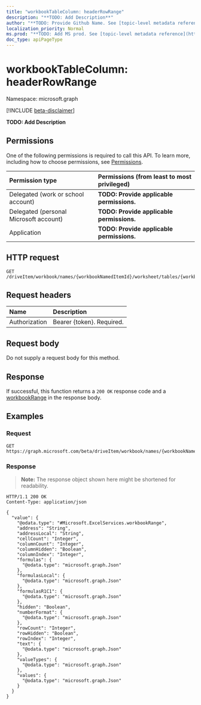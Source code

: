 ```yaml
---
title: "workbookTableColumn: headerRowRange"
description: "**TODO: Add Description**"
author: "**TODO: Provide Github Name. See [topic-level metadata reference](https://msgo.azurewebsites.net/add/document/guidelines/metadata.html#topic-level-metadata)**"
localization_priority: Normal
ms.prod: "**TODO: Add MS prod. See [topic-level metadata reference](https://msgo.azurewebsites.net/add/document/guidelines/metadata.html#topic-level-metadata)**"
doc_type: apiPageType
---
```


# workbookTableColumn: headerRowRange
Namespace: microsoft.graph

[!INCLUDE [beta-disclaimer](../../includes/beta-disclaimer.md)]

**TODO: Add Description**

## Permissions
One of the following permissions is required to call this API. To learn more, including how to choose permissions, see [Permissions](/graph/permissions-reference).

|Permission type|Permissions (from least to most privileged)|
|:---|:---|
|Delegated (work or school account)|**TODO: Provide applicable permissions.**|
|Delegated (personal Microsoft account)|**TODO: Provide applicable permissions.**|
|Application|**TODO: Provide applicable permissions.**|

## HTTP request

<!-- {
  "blockType": "ignored"
}
-->
``` http
GET /driveItem/workbook/names/{workbookNamedItemId}/worksheet/tables/{workbookTableId}/columns/{workbookTableColumnId}/headerRowRange
```

## Request headers
|Name|Description|
|:---|:---|
|Authorization|Bearer {token}. Required.|

## Request body
Do not supply a request body for this method.

## Response

If successful, this function returns a `200 OK` response code and a [workbookRange](../resources/workbookrange.md) in the response body.

## Examples

### Request
<!-- {
  "blockType": "request",
  "name": "workbooktablecolumn_headerrowrange"
}
-->
``` http
GET https://graph.microsoft.com/beta/driveItem/workbook/names/{workbookNamedItemId}/worksheet/tables/{workbookTableId}/columns/{workbookTableColumnId}/headerRowRange
```


### Response
>**Note:** The response object shown here might be shortened for readability.
<!-- {
  "blockType": "response",
  "truncated": true,
  "@odata.type": "Microsoft.ExcelServices.workbookRange"
}
-->
``` http
HTTP/1.1 200 OK
Content-Type: application/json

{
  "value": {
    "@odata.type": "#Microsoft.ExcelServices.workbookRange",
    "address": "String",
    "addressLocal": "String",
    "cellCount": "Integer",
    "columnCount": "Integer",
    "columnHidden": "Boolean",
    "columnIndex": "Integer",
    "formulas": {
      "@odata.type": "microsoft.graph.Json"
    },
    "formulasLocal": {
      "@odata.type": "microsoft.graph.Json"
    },
    "formulasR1C1": {
      "@odata.type": "microsoft.graph.Json"
    },
    "hidden": "Boolean",
    "numberFormat": {
      "@odata.type": "microsoft.graph.Json"
    },
    "rowCount": "Integer",
    "rowHidden": "Boolean",
    "rowIndex": "Integer",
    "text": {
      "@odata.type": "microsoft.graph.Json"
    },
    "valueTypes": {
      "@odata.type": "microsoft.graph.Json"
    },
    "values": {
      "@odata.type": "microsoft.graph.Json"
    }
  }
}
```

